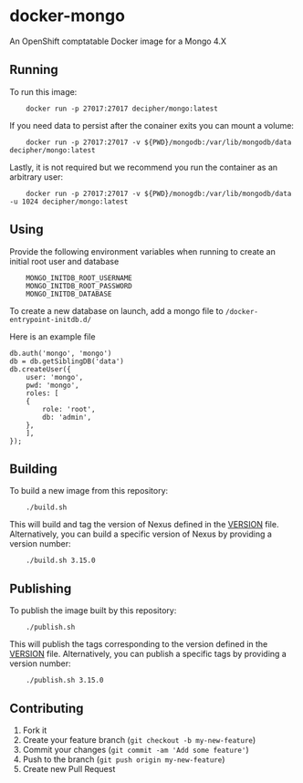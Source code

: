 # docker-mongo

An OpenShift comptatable Docker image for a Mongo 4.X

## Running

To run this image:

        docker run -p 27017:27017 decipher/mongo:latest

If you need data to persist after the conainer exits you can mount a volume:

        docker run -p 27017:27017 -v ${PWD}/mongodb:/var/lib/mongodb/data decipher/mongo:latest

Lastly, it is not required but we recommend you run the container as an arbitrary user:

        docker run -p 27017:27017 -v ${PWD}/monogdb:/var/lib/mongodb/data -u 1024 decipher/mongo:latest

## Using

Provide the following environment variables when running to create an initial root user and database

        MONGO_INITDB_ROOT_USERNAME
        MONGO_INITDB_ROOT_PASSWORD
        MONGO_INITDB_DATABASE

To create a new database on launch, add a mongo file to `/docker-entrypoint-initdb.d/`

Here is an example file

    db.auth('mongo', 'mongo')
    db = db.getSiblingDB('data')
    db.createUser({
        user: 'mongo',
        pwd: 'mongo',
        roles: [
        {
            role: 'root',
            db: 'admin',
        },
        ],
    });

## Building

To build a new image from this repository:

        ./build.sh

This will build and tag the version of Nexus defined in the [VERSION](VERSION) file. Alternatively, you can build a specific version of Nexus by providing a version number:

        ./build.sh 3.15.0

## Publishing

To publish the image built by this repository:

        ./publish.sh

This will publish the tags corresponding to the version defined in the [VERSION](VERSION) file. Alternatively, you can publish a specific tags by providing a version number:

        ./publish.sh 3.15.0

## Contributing

1. Fork it
1. Create your feature branch (`git checkout -b my-new-feature`)
1. Commit your changes (`git commit -am 'Add some feature'`)
1. Push to the branch (`git push origin my-new-feature`)
1. Create new Pull Request

